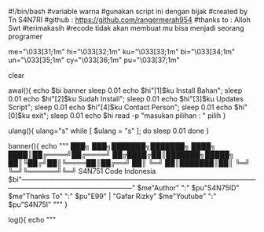 #!/bin/bash
#variable warna
#gunakan script ini dengan bijak
#created by Tn S4N7RI
#github : https://github.com/rangermerah954
#thanks to : Alloh Swt
#terimakasih
#recode tidak akan membuat mu bisa menjadi seorang programer

me="\033[31;1m"
hi="\033[32;1m"
ku="\033[33;1m"
bi="\033[34;1m"
un="\033[35;1m"
cy="\033[36;1m"
pu="\033[37;1m"

clear

awal(){
echo $bi
banner
sleep 0.01
echo $hi"[1]$ku Install Bahan";
sleep 0.01
echo $hi"[2]$ku Sudah Install";
sleep 0.01
echo $hi"[3]$ku Updates Script";
sleep 0.01
echo $hi"[4]$ku Contact Person";
sleep 0.01
echo $hi"[0]$ku exit";
sleep 0.01
echo $hi
read -p "masukan pilihan : " pilih
}

ulang(){
ulang="s"
while [ $ulang = "s" ];
do
	sleep 0.01
done
}

banner(){
echo """
              ███╗   ███╗███████╗███████╗
              ████╗ ████║██╔════╝██╔════╝
              ██╔████╔██║███████╗█████╗
              ██║╚██╔╝██║╚════██║██╔══╝
              ██║ ╚═╝ ██║███████║██║
              ╚═╝     ╚═╝╚══════╝╚═╝
              S4N751 Code Indonesia
$bi"————————————————————————————————————————————————————"
$me"Author"     ":"    	              $pu"S4N75ID"
$me"Thanks To"  ":"	                  $pu"E99" | "Gafar Rizky"
$me"Youtube"    ":"	                  $pu"S4N75I"
"""
}

log(){
echo """
   
